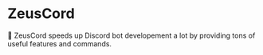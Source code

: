 # ZeusCord
🔱 ZeusCord speeds up Discord bot developement a lot by providing tons of useful features and commands. 
